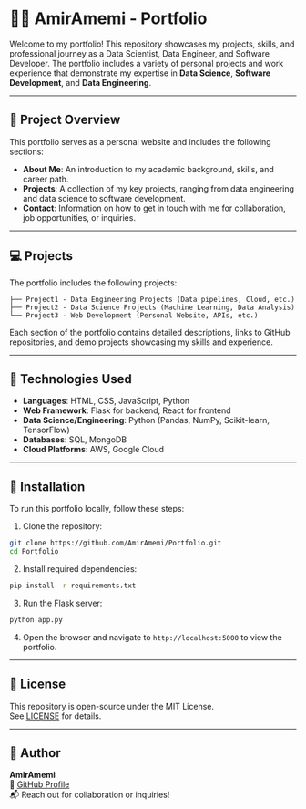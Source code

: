 # 👨‍💻 AmirAmemi - Portfolio

Welcome to my portfolio! This repository showcases my projects, skills, and professional journey as a Data Scientist, Data Engineer, and Software Developer. The portfolio includes a variety of personal projects and work experience that demonstrate my expertise in **Data Science**, **Software Development**, and **Data Engineering**.

---

## 🎯 Project Overview

This portfolio serves as a personal website and includes the following sections:

- **About Me**: An introduction to my academic background, skills, and career path.
- **Projects**: A collection of my key projects, ranging from data engineering and data science to software development.
- **Contact**: Information on how to get in touch with me for collaboration, job opportunities, or inquiries.

--- 

## 💻 Projects

The portfolio includes the following projects:

```
├── Project1 - Data Engineering Projects (Data pipelines, Cloud, etc.)
├── Project2 - Data Science Projects (Machine Learning, Data Analysis)
└── Project3 - Web Development (Personal Website, APIs, etc.)
```

Each section of the portfolio contains detailed descriptions, links to GitHub repositories, and demo projects showcasing my skills and experience.

---

## 🧰 Technologies Used

- **Languages**: HTML, CSS, JavaScript, Python
- **Web Framework**: Flask for backend, React for frontend
- **Data Science/Engineering**: Python (Pandas, NumPy, Scikit-learn, TensorFlow)
- **Databases**: SQL, MongoDB
- **Cloud Platforms**: AWS, Google Cloud

---

## 🚀 Installation

To run this portfolio locally, follow these steps:

1. Clone the repository:

```bash
git clone https://github.com/AmirAmemi/Portfolio.git
cd Portfolio
```

2. Install required dependencies:

```bash
pip install -r requirements.txt
```

3. Run the Flask server:

```bash
python app.py
```

4. Open the browser and navigate to `http://localhost:5000` to view the portfolio.

---

## 📜 License

This repository is open-source under the MIT License.  
See [LICENSE](LICENSE) for details.

---

## 👤 Author

**AmirAmemi**  
🔗 [GitHub Profile](https://github.com/AmirAmemi)  
📬 Reach out for collaboration or inquiries!
